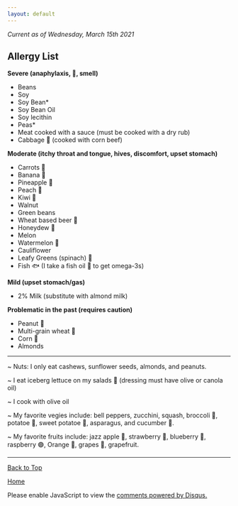 ```yaml
---
layout: default
---
```


<i> Current as of Wednesday, March 15th 2021 </i>

## <b> Allergy List </b>

<b> Severe (anaphylaxis, 🤮, smell) </b>
- Beans
- Soy
- Soy Bean*
- Soy Bean Oil
- Soy lecithin
- Peas*
- Meat cooked with a sauce (must be cooked with a  dry rub)
- Cabbage 🥬 (cooked with corn beef)

<b> Moderate (itchy throat and tongue, hives, discomfort, upset stomach) </b>
- Carrots 🥕
- Banana 🍌
- Pineapple 🍍
- Peach 🍑
- Kiwi 🥝
- Walnut
- Green beans
- Wheat based beer 🍺
- Honeydew 🍈
- Melon
- Watermelon 🍉
- Cauliflower
- Leafy Greens (spinach) 🥬
- Fish 🐟 (I take a fish oil 💊 to get omega-3s)

<b> Mild (upset stomach/gas) </b>
- 2% Milk (substitute with almond milk)

<b> Problematic in the past (requires caution) </b>
- Peanut 🥜
- Multi-grain wheat 🌾
- Corn 🌽
- Almonds

* * *

~  Nuts: I only eat cashews, sunflower seeds, almonds, and peanuts. 

~ I eat iceberg lettuce on my salads 🥬 (dressing must have olive or canola oil)

~ I cook with olive oil

~ My favorite vegies include: bell peppers, zucchini, squash, broccoli 🥦, potatoe 🥔, sweet potatoe 🍠, asparagus, and cucumber 🥒. 

~ My favorite fruits include: jazz apple 🍎, strawberry 🍓, blueberry 🔵, raspberry 🟣, Orange 🍊, grapes 🍇, grapefruit. 

* * *

<a href="https://shea08.github.io/allergy">Back to Top</a>

[Home](./)

<div id="disqus_thread"></div>
<script>

/**
*  RECOMMENDED CONFIGURATION VARIABLES: EDIT AND UNCOMMENT THE SECTION BELOW TO INSERT DYNAMIC VALUES FROM YOUR PLATFORM OR CMS.
*  LEARN WHY DEFINING THESE VARIABLES IS IMPORTANT: https://disqus.com/admin/universalcode/#configuration-variables*/
/*
var disqus_config = function () {
this.page.url = PAGE_URL;  // Replace PAGE_URL with your page's canonical URL variable
this.page.identifier = PAGE_IDENTIFIER; // Replace PAGE_IDENTIFIER with your page's unique identifier variable
};
*/
(function() { // DON'T EDIT BELOW THIS LINE
var d = document, s = d.createElement('script');
s.src = 'https://shea08.disqus.com/embed.js';
s.setAttribute('data-timestamp', +new Date());
(d.head || d.body).appendChild(s);
})();
</script>
<noscript>Please enable JavaScript to view the <a href="https://disqus.com/?ref_noscript">comments powered by Disqus.</a></noscript> 
